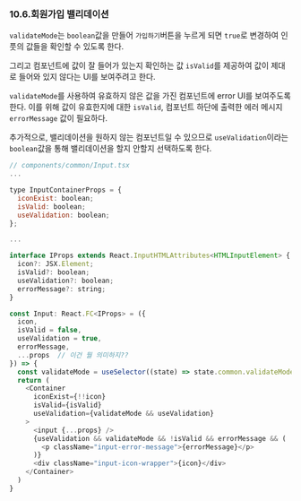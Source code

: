### 10.6.회원가입 밸리데이션

`validateMode`는 `boolean`값을 만들어 `가입하기`버튼을 누르게 되면 `true`로 변경하여 인풋의 값들을 확인할 수 있도록 한다.

그리고 컴포넌트에 값이 잘 들어가 있는지 확인하는 값 `isValid`를 제공하여 값이 제대로 들어와 있지 않다는 UI를 보여주려고 한다.

`validateMode`를 사용하여 유효하지 않은 값을 가진 컴포넌트에 error UI를 보여주도록 한다. 이를 위해 값이 유효한지에 대한 `isValid`, 컴포넌트 하단에 출력한 에러 메시지 `errorMessage` 값이 필요하다.

추가적으로, 밸리데이션을 원하지 않는 컴포넌트일 수 있으므로 `useValidation`이라는 `boolean`값을 통해 밸리데이션을 할지 안할지 선택하도록 한다.

```javascript
// components/common/Input.tsx
...

type InputContainerProps = {
  iconExist: boolean;
  isValid: boolean;
  useValidation: boolean;
};

...

interface IProps extends React.InputHTMLAttributes<HTMLInputElement> {
  icon?: JSX.Element;
  isValid?: boolean;
  useValidation?: boolean;
  errorMessage?: string;
}

const Input: React.FC<IProps> = ({
  icon,
  isValid = false,
  useValidation = true,
  errorMessage,
  ...props  // 이건 뭘 의미하지??
}) => {
  const validateMode = useSelector((state) => state.common.validateMode);
  return (
    <Container
      iconExist={!!icon}
      isValid={isValid}
      useValidation={validateMode && useValidation}
    >
      <input {...props} />
      {useValidation && validateMode && !isValid && errorMessage && (
        <p className="input-error-message">{errorMessage}</p>
      )}
      <div className="input-icon-wrapper">{icon}</div>
    </Container>
  )
}


```
